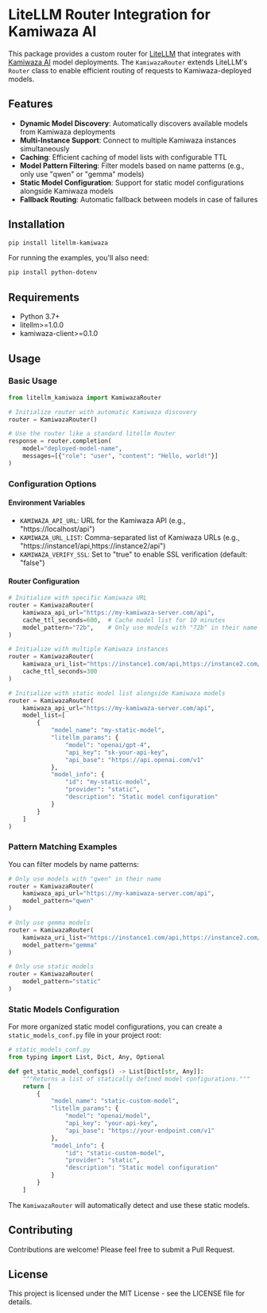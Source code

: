 # LiteLLM Router Integration for Kamiwaza AI

This package provides a custom router for [LiteLLM](https://github.com/BerriAI/litellm) that integrates with [Kamiwaza AI](https://kamiwaza.ai) model deployments. The `KamiwazaRouter` extends LiteLLM's `Router` class to enable efficient routing of requests to Kamiwaza-deployed models.

## Features

- **Dynamic Model Discovery**: Automatically discovers available models from Kamiwaza deployments
- **Multi-Instance Support**: Connect to multiple Kamiwaza instances simultaneously 
- **Caching**: Efficient caching of model lists with configurable TTL
- **Model Pattern Filtering**: Filter models based on name patterns (e.g., only use "qwen" or "gemma" models)
- **Static Model Configuration**: Support for static model configurations alongside Kamiwaza models
- **Fallback Routing**: Automatic fallback between models in case of failures

## Installation

```bash
pip install litellm-kamiwaza
```

For running the examples, you'll also need:

```bash
pip install python-dotenv
```

## Requirements

- Python 3.7+
- litellm>=1.0.0
- kamiwaza-client>=0.1.0

## Usage

### Basic Usage

```python
from litellm_kamiwaza import KamiwazaRouter

# Initialize router with automatic Kamiwaza discovery
router = KamiwazaRouter()

# Use the router like a standard litellm Router
response = router.completion(
    model="deployed-model-name",
    messages=[{"role": "user", "content": "Hello, world!"}]
)
```

### Configuration Options

#### Environment Variables

- `KAMIWAZA_API_URL`: URL for the Kamiwaza API (e.g., "https://localhost/api")
- `KAMIWAZA_URL_LIST`: Comma-separated list of Kamiwaza URLs (e.g., "https://instance1/api,https://instance2/api")
- `KAMIWAZA_VERIFY_SSL`: Set to "true" to enable SSL verification (default: "false")

#### Router Configuration

```python
# Initialize with specific Kamiwaza URL
router = KamiwazaRouter(
    kamiwaza_api_url="https://my-kamiwaza-server.com/api",
    cache_ttl_seconds=600,  # Cache model list for 10 minutes
    model_pattern="72b",    # Only use models with "72b" in their name
)

# Initialize with multiple Kamiwaza instances
router = KamiwazaRouter(
    kamiwaza_uri_list="https://instance1.com/api,https://instance2.com/api",
    cache_ttl_seconds=300
)

# Initialize with static model list alongside Kamiwaza models
router = KamiwazaRouter(
    kamiwaza_api_url="https://my-kamiwaza-server.com/api",
    model_list=[
        {
            "model_name": "my-static-model",
            "litellm_params": {
                "model": "openai/gpt-4",
                "api_key": "sk-your-api-key",
                "api_base": "https://api.openai.com/v1"
            },
            "model_info": {
                "id": "my-static-model",
                "provider": "static",
                "description": "Static model configuration"
            }
        }
    ]
)
```

### Pattern Matching Examples

You can filter models by name patterns:

```python
# Only use models with "qwen" in their name
router = KamiwazaRouter(
    kamiwaza_api_url="https://my-kamiwaza-server.com/api",
    model_pattern="qwen"
)

# Only use gemma models
router = KamiwazaRouter(
    kamiwaza_uri_list="https://instance1.com/api,https://instance2.com/api",
    model_pattern="gemma"
)

# Only use static models
router = KamiwazaRouter(
    model_pattern="static"
)
```

### Static Models Configuration

For more organized static model configurations, you can create a `static_models_conf.py` file in your project root:

```python
# static_models_conf.py
from typing import List, Dict, Any, Optional

def get_static_model_configs() -> List[Dict[str, Any]]:
    """Returns a list of statically defined model configurations."""
    return [
        {
            "model_name": "static-custom-model", 
            "litellm_params": {
                "model": "openai/model",
                "api_key": "your-api-key",
                "api_base": "https://your-endpoint.com/v1"
            },
            "model_info": {
                "id": "static-custom-model",
                "provider": "static",
                "description": "Static model configuration"
            }
        }
    ]
```

The `KamiwazaRouter` will automatically detect and use these static models.

## Contributing

Contributions are welcome! Please feel free to submit a Pull Request.

## License

This project is licensed under the MIT License - see the LICENSE file for details.
